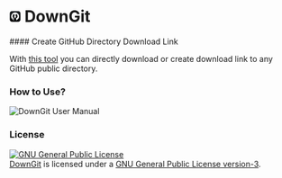 <h1> <img src="https://github.com/MinhasKamal/DownGit/raw/master/res/images/downgit.png" width="20" height=auto /> DownGit </h1>
#### Create GitHub Directory Download Link

With [this tool](https://minhaskamal.github.io/DownGit) you can directly download or create download link to any GitHub public directory.

### How to Use?

![DownGit User Manual](https://cloud.githubusercontent.com/assets/5456665/17822364/940bded8-6678-11e6-9603-b84d75bccec1.gif)

### License
<a rel="license" href="http://www.gnu.org/licenses/gpl.html"><img alt="GNU General Public License" style="border-width:0" src="http://www.gnu.org/graphics/gplv3-127x51.png" /></a><br/><a href="https://github.com/MinhasKamal/DownGit">DownGit</a> is licensed under a <a rel="license" href="http://www.gnu.org/licenses/gpl.html">GNU General Public License version-3</a>.
